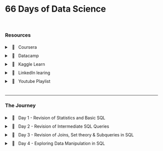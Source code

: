 # 66 Days of Data Science

<br/>

### Resources

<div style="line-height: 200%;">
<details>
    <summary> &nbsp; 🔖 &nbsp; Coursera </summary>
    <ul>
        <li>
            <a url="https://www.coursera.org/specializations/applied-data-science" target="_blank">Applied Data Science Specialization</a>  by IBM
        </li>
    </ul>
</details>
<details>
    <summary> &nbsp; 🔖 &nbsp; Datacamp </summary>
    <ul>
        <li>
            <a url="https://app.datacamp.com/learn/career-tracks/data-analyst-in-sql" target="_blank" >Data Analyst in SQL</a> : Career track
        </li>
        <li>
            <a url="https://app.datacamp.com/learn/career-tracks/data-analyst-in-tableau" target="_blank" >Data Analyst in Tableau</a> : Career track
        </li>
    </ul>
</details>
<details>
    <summary> &nbsp; 🔖 &nbsp; Kaggle Learn </summary>
    <ul>
        <li>
            <a url="https://www.kaggle.com/learn/intro-to-programming" target="_blank">Intro to Programming</a>
        </li>
        <li>
            <a url="https://www.kaggle.com/learn/intro-to-ai-ethics"  target="_blank">Intro to AI Ethics</a>
        </li>
        <li>
            <a url="https://www.kaggle.com/learn/intro-to-sql"  target="_blank">Intro to SQL</a>
        </li>
        <li>
            <a url="https://www.kaggle.com/learn/advanced-sql"  target="_blank">Advanced SQL</a>
        </li>
        <li>
            <a url="https://www.kaggle.com/learn/pandas"  target="_blank">Pandas</a>
        </li>
        <li>
            <a url="https://www.kaggle.com/learn/data-cleaning"  target="_blank">Data Cleaning</a>
        </li>
    </ul>
</details>
<details>
    <summary> &nbsp; 🔖 &nbsp; LinkedIn learing </summary>
    <ul>
        <li>
            <a url="https://www.linkedin.com/learning/paths/become-a-data-scientist"  target="_blank">Become a Data Scientist</a>
        </li>
    </ul>
</details>
<details>
    <summary> &nbsp; 📼 &nbsp; Youtube Playlist </summary>
    <ul>
        <li>
            <a url="https://youtube.com/playlist?list=PLvxOuBpazmsNIHP5cz37oOPZx0JKyNszN"  target="_blank">Discrete Probability Distributions</a>
        </li>
    </ul>
</details>
</div>

<br/>
<hr/>

### The Journey

<div style="line-height: 200%;">

<details> 
	<br/>
    <summary> &nbsp; 📖 &nbsp; Day 1 - Revision of Statistics and Basic SQL </summary>
<pre><code>🗓️ Date: 2023-02-15</code></pre>
<h4> Resources : </h4>
<p>Course</p>
<ul>
    <li>
        <a href="https://app.datacamp.com/learn/courses/introduction-to-statistics" target="_blank">Introduction to Statistics (Datacamp)</a>
    </li>
    <li>
        <a href="https://app.datacamp.com/learn/courses/introduction-to-sql" target="_blank">Introduction to SQL (Datacamp)</a>
    </li>
</ul>
<center>
    <hr style="border: 0; height: 2px; width: 80%; text-align: center;">
</center>
<h4> Summary : </h4>
<p align="justify">
    While taking the course <a href="https://app.datacamp.com/learn/courses/introduction-to-statistics" target="_blank">Introduction to Statistics</a> as part of the track <a href="https://app.datacamp.com/learn/career-tracks/data-analyst-in-sql" target="_blank">Data Analyst in SQL,</a> I had the chance to review probability, distributions, the central limit theorem, correlation, and hypothesis testing. While revising the dependence and conditional probabilities, I was also able to recall the normal and poisson distributions (k = * n). 
</p>
<p align="justify">
    I also took <a href="https://app.datacamp.com/learn/courses/introduction-to-sql" target="_blank">Introduction to SQL</a> as part of the same curriculum, which helped me revise the basic sql queries to read and view data from tables. Because of this revision, I learned about "VIEW," a concept I was never aware of before. To summarize, views are virtual tables whose contents are determined by queries. It only allows you to restrict access to the database and does not significantly increase the performance of SQL queries. Nonetheless, it was a useful trick to have in my SQL toolbox for increasing readability.
</p>
<hr/>
</details>

<details> 
	<br/>
    <summary> &nbsp; 📖 &nbsp; Day 2 - Revision of Intermediate SQL Queries </summary>
<pre><code>🗓️  Date: 2023-02-16</code></pre>
<h4> Resources : </h4>
<p>Course</p>
<ul>
    <li>
        <a href="https://app.datacamp.com/learn/courses/intermediate-sql" target="_blank">Intermediate SQL (Datacamp)</a>
    </li>
</ul>
<center>
    <hr style="border: 0; height: 2px; width: 80%; text-align: center;">
</center>
<h4> Summary : </h4>
<p align="justify">
    Continuing on from Day 1, I chose the <a href="https://app.datacamp.com/learn/courses/intermediate-sql" target="_blank">Intermediate SQL</a> course from the same track, which included queries for selecting, filtering, aggregating, sorting, and grouping. Unlike the previous time, I did not get to learn a new concept, but it was a good recollection of all these principles, particularly concerning conventions for writing SQL to promote readability, as I had become a little sloopy regarding this.
</p>
<hr/>
</details>

<details> 
	<br/>
    <summary> &nbsp; 📖 &nbsp; Day 3 - Revision of Joins, Set theory & Subqueries in SQL </summary>
<pre><code>🗓️  Date: 2023-02-17</code></pre>
<h4> Resources : </h4>
<p>Course</p>
<ul>
    <li>
        <a href="https://app.datacamp.com/learn/courses/joining-data-in-sql" target="_blank">Joining Data in SQL (Datacamp)</a>
    </li>
</ul>
<center>
    <hr style="border: 0; height: 2px; width: 80%; text-align: center;">
</center>
<h4> Summary : </h4>
<p align="justify">
    I took the course <a href="https://app.datacamp.com/learn/courses/joining-data-in-sql" target="_blank">Joining Data in SQL</a>, the fifth Course under the track <a href="https://app.datacamp.com/learn/career-tracks/data-analyst-in-sql" target="_blank">Data Analyst in SQL</a>. It included an introduction to various types of joins (inner, outer, cross & self) as well as set theory (union, intersect & except) joins. The cross joins and set theory section was incredibly beneficial as my perspective on desiging tables using minimal readable query was expanded due to these concepts.  While I recall reading about it in my undergrad curriculum, putting it into practice has helped me comprehend it much better. In addition, subqueries in the "WHERE", "FROM" and "SELECT" keywords were covered in the course. I had never used subqueries in the "SELECT" & "FROM" section before, hence I learned some cool tricks up my sleeves. I have added some syntaxes that I learned as follows:
</p>
<center>
    <hr style="border: 0; height: 2px; width: 80%; text-align: center;">
</center>
<h4> Notes : </h4>
<details>
    <summary> &nbsp; Cross Join Query</summary>
<pre><code>
--- Creates all possible combinations
SELECT column_name(s)
FROM table1
CROSS JOIN table2;
</code></pre>
</details>
<details>
  <summary> &nbsp; Operators</summary>
<pre><code>
--- UNION Operator : shows unique rows
SELECT column_name(s) FROM table1
UNION
SELECT column_name(s) FROM table2;

--- UNION ALL Operator : shows duplicate rows
SELECT column_name(s) FROM table1
UNION ALL
SELECT column_name(s) FROM table2;

--- EXCEPT Operator : shows rows not present in the table
SELECT column_name(s) FROM table1
EXCEPT
SELECT column_name(s) FROM table2;
</code></pre>

</details>
<details>
  <summary> &nbsp; Subquery</summary>
<pre><code>
--- Example 1: Sub query with in WHERE

SELECT name, country_code
FROM cities
WHERE name in (
SELECT capital
FROM countries
)

--- Example 2: Sub query with in SELECT

SELECT countries.name AS country_name, (
SELECT COUNT(\*)
FROM cities
WHERE cities.country_code = country.code
) AS cities_num
FROM countries

--- Example 3: Sub query with in FROM

SELECT coutries.name AS country_name, lang_num
FROM countries,
(SELECT code, COUNT(\*) AS lang_num
FROM languages
GROUP BY code) AS sub
WHERE countries.code = sub.code
ORDER BY lang_num DESC;
</code></pre>

</details>
<hr/>
</details>

<details> 
	<br/>
    <summary> &nbsp; 📖 &nbsp; Day 4 - Exploring Data Manipulation in SQL </summary>
<pre><code>🗓️  Date: 2023-02-20</code></pre>
<h4> Resources : </h4>
<p>Course</p>
<ul>
    <li>
        <a href="https://app.datacamp.com/learn/courses/data-manipulation-in-sql" target="_blank">Data Manipulation in SQL (Datacamp)</a>
    </li>
</ul>
<center>
    <hr style="border: 0; height: 2px; width: 80%; text-align: center;">
</center>
<h4> Summary : </h4>
<p align="justify">
    Machine learning, the most trending topic in today's generation is nothing more than a series of if and else statements. With SQL, a similar scenario occurs when you use the CASE statement to insert new values into a table based on existing records. To be more specific, the first module in <a href="https://app.datacamp.com/learn/courses/data-manipulation-in-sql" target="_blank">Data Manipulation in SQL</a> that I took,' 'We'll Take the CASE' module focused on using case statements to generate labels, probability, and percentage based on supplied criteria. While accounting for only one-quarter of the course, this subject proved useful in a variety of ways. The following are some examples of the statement:
</p>
<center>
    <hr style="border: 0; height: 2px; width: 80%; text-align: center;">
</center>
<h4> Notes : </h4>
<details>
  <summary> &nbsp; CASE Statement</summary>
<pre><code>
--- Example 1 : Basic

SELECT title,
    length,
    CASE
        WHEN length> 0 AND length <= 50
            THEN 'Short'
        WHEN length > 50 AND length <= 120
            THEN 'Medium'
        WHEN length> 120
            THEN 'Long'
        ELSE
            'Outlier'
    END AS duration
FROM film
ORDER BY title;


--- Example 2 : Count

SELECT
    c.name AS country,
    -- Count games from the 2012/2013 season
    count(CASE WHEN m.season = '2012/2013'
            THEN m.id ELSE NULL end) AS matches_2012_2013
FROM country AS c
LEFT JOIN match AS m
ON c.id = m.country_id
-- Group by country name alias
GROUP BY country;


--- Example 3 : Percentage

SELECT
    c.name AS country,
    -- Round the percentage of tied games to 2 decimal points
    ROUND(AVG(CASE WHEN m.season='2013/2014' AND m.home_goal = m.away_goal THEN 1
            WHEN m.season='2013/2014' AND m.home_goal != m.away_goal THEN 0
            END),2) AS pct_ties_2013_2014,
    ROUND(AVG(CASE WHEN m.season='2014/2015' AND m.home_goal = m.away_goal THEN 1
            WHEN m.season='2014/2015' AND m.home_goal != m.away_goal THEN 0
            END),2) AS pct_ties_2014_2015
FROM country AS c
LEFT JOIN matches AS m
ON c.id = m.country_id
    GROUP BY country;
</code></pre>

</details>
<hr/>
</details>